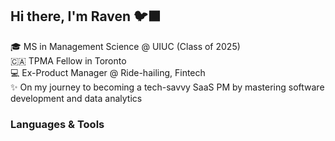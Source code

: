 ## Hi there, I'm Raven 🐦‍⬛

🎓 MS in Management Science @ UIUC (Class of 2025)<br>
🇨🇦 TPMA Fellow in Toronto<br>
💻 Ex-Product Manager @ Ride-hailing, Fintech<br>
✨ On my journey to becoming a tech-savvy SaaS PM by mastering software development and data analytics<br>

<h3 tabindex="-1" class="heading-element" dir="auto">Languages &amp; Tools</h3><a target="_blank" rel="noopener noreferrer nofollow"
